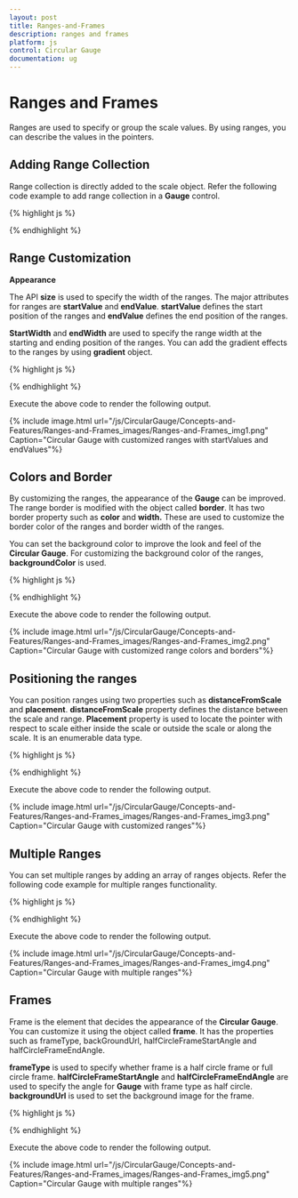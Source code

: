 ```yaml
---
layout: post
title: Ranges-and-Frames
description: ranges and frames
platform: js
control: Circular Gauge
documentation: ug
---
```


# Ranges and Frames

Ranges are used to specify or group the scale values. By using ranges, you can describe the values in the pointers. 

## Adding Range Collection

Range collection is directly added to the scale object. Refer the following code example to add range collection in a **Gauge** control. 

{% highlight js %}


<div id="CircularGauge1"></div>
<script type="text/javascript">
$(function () {

//For circular gauge rendering
$("#CircularGauge1").ejCircularGauge({
scales: [{ showRanges: true,
ranges:[{
startValue:20,
endValue:80
}]
}]
})
});
</script>


{% endhighlight %}



## Range Customization

**Appearance**

The API **size** is used to specify the width of the ranges.  The major attributes for ranges are **startValue** and **endValue**. **startValue** defines the start position of the ranges and **endValue** defines the end position of the ranges.

**StartWidth** and **endWidth** are used to specify the range width at the starting and ending position of the ranges. You can add the gradient effects to the ranges by using **gradient** object.

{% highlight js %}


<div id="CircularGauge1"></div>
<script type="text/javascript">
$(function () {

// For Circular Gauge rendering
$("#CircularGauge1").ejCircularGauge({
scales: [{
showRanges: true,
showScaleBar: true,
radius: 150, size: 2,
ranges: [{
//For setting range start value
startValue: 20,
//For setting range end value
endValue: 80,
//For setting range background color
backgroundColor: "Green",
**}]**

}]
});});
</script>


{% endhighlight %}



Execute the above code to render the following output.

{% include image.html url="/js/CircularGauge/Concepts-and-Features/Ranges-and-Frames_images/Ranges-and-Frames_img1.png" Caption="Circular Gauge with customized ranges with startValues and endValues"%}

## Colors and Border

By customizing the ranges, the appearance of the **Gauge** can be improved. The range border is modified with the object called **border**. It has two border property such as **color** and **width.** These are used to customize the border color of the ranges and border width of the ranges. 

You can set the background color to improve the look and feel of the **Circular Gauge**. For customizing the background color of the ranges, **backgroundColor** is used.

{% highlight js %}


<div id="CircularGauge1"></div>
<script type="text/javascript">
$(function () {

// For Circular Gauge rendering
$("#CircularGauge1").ejCircularGauge({
scales: [{
showRanges: true,
showScaleBar: true,
radius: 150, size: 2,
ranges: [{
//For setting range start value
startValue: 20,
//For setting range end value
endValue: 80,
//For setting range background color
backgroundColor: "yellow",
//For setting range border
border:{color:"green",width:2},
**}]**

}]
});});
</script>


{% endhighlight %}



Execute the above code to render the following output.

{% include image.html url="/js/CircularGauge/Concepts-and-Features/Ranges-and-Frames_images/Ranges-and-Frames_img2.png" Caption="Circular Gauge with customized range colors and borders"%}

## Positioning the ranges

You can position ranges using two properties such as **distanceFromScale** and **placement**. **distanceFromScale** property defines the distance between the scale and range. **Placement** property is used to locate the pointer with respect to scale either inside the scale or outside the scale or along the scale. It is an enumerable data type.

{% highlight js %}


<div id="CircularGauge1"></div>
<script type="text/javascript">
$(function () {

// For Circular Gauge rendering
$("#CircularGauge1").ejCircularGauge({
scales: [{
showRanges: true,
showScaleBar: true,
radius: 150, size: 2,
ranges: [{
//For setting range start value
startValue: 0,
//For setting range end value
endValue: 100,
//For setting range background color
backgroundColor: "Green",
//For setting range placement
**placement: "far",**
//For setting distance between scale and ranges
**distanceFromScale: -30,**
//For setting range border
border:{color:"Black",width:2},
**}]**

}]
});});
</script>


{% endhighlight %}



Execute the above code to render the following output.

{% include image.html url="/js/CircularGauge/Concepts-and-Features/Ranges-and-Frames_images/Ranges-and-Frames_img3.png" Caption="Circular Gauge with customized ranges"%}

## Multiple Ranges

You can set multiple ranges by adding an array of ranges objects. Refer the following code example for multiple ranges functionality.

{% highlight js %}


<div id="CircularGauge1"></div>
<script type="text/javascript">
$(function () {

// For Circular Gauge rendering
$("#CircularGauge1").ejCircularGauge({
scales: [{
showRanges: true,
showScaleBar: true,
radius: 150, size: 2,
pointers: [{
value: 40,
showBackNeedle: true,
length: 100
}],
ranges: [
//For setting range1
{
startValue: 0, endValue: 50,
backgroundColor: "Green",
placement: "far", distanceFromScale: -30
},
//For setting range2
{
startValue: 50, endValue: 80,
backgroundColor: "yellow",
placement: "far", distanceFromScale: -30
},
//For setting range3
{
startValue: 80, endValue: 100,
backgroundColor: "red",
placement: "far", distanceFromScale: -30
}]

}]
});});
</script>


{% endhighlight %}



Execute the above code to render the following output.

{% include image.html url="/js/CircularGauge/Concepts-and-Features/Ranges-and-Frames_images/Ranges-and-Frames_img4.png" Caption="Circular Gauge with multiple ranges"%}

## Frames

Frame is the element that decides the appearance of the **Circular Gauge**. You can customize it using the object called **frame**.  It has the properties such as frameType, backGroundUrl, halfCircleFrameStartAngle and halfCircleFrameEndAngle.

**frameType** is used to specify whether frame is a half circle frame or full circle frame. **halfCircleFrameStartAngle** and **halfCircleFrameEndAngle** are used to specify the angle for **Gauge** with frame type as half circle. **backgroundUrl** is used to set the background image for the frame.

{% highlight js %}


<div id="CircularGauge1"></div>
<script type="text/javascript">
$(function () {

// For Circular Gauge rendering
$("#CircularGauge1").ejCircularGauge({
frame: {
//For setting type
**frameType: "halfcircle",**
//For setting half circle frame start angle
**halfCircleFrameStartAngle: 205,**
//For setting half circle frame end angle
**halfCircleFrameEndAngle: 335,**
},pointerCap:{radius:50},
backgroundColor: "#FFCCCC",
scales: [{
startAngle: 180, sweepAngle: 180,
pointers: [{
needleType: "rectangle",
width: 1, length: 120, value: 40
}]
}]
});});
</script>


{% endhighlight %}



Execute the above code to render the following output.

{% include image.html url="/js/CircularGauge/Concepts-and-Features/Ranges-and-Frames_images/Ranges-and-Frames_img5.png" Caption="Circular Gauge with multiple ranges"%}

